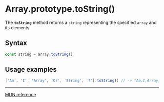 # Array.prototype.toString()

The **`toString`** method returns a `string` representing the specified `array` and its elements.

## Syntax

```js
const string = array.toString();
```

## Usage examples

```js
['Am', 'I', 'Array', 'Or', 'String', '?'].toString() // -> "Am,I,Array,Or,String,?"
```

---

[MDN reference](https://developer.mozilla.org/en-US/docs/Web/JavaScript/Reference/Global_Objects/Array/toString)
